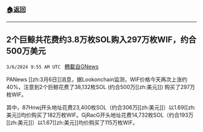 ###  [:house:返回](README.md)
---


## 2个巨鲸共花费约3.8万枚SOL购入297万枚WIF，约合500万美元
`3/6/2024 9:55 AM UTC ` [轉載自GNews](https://gnews.org/articles/2370166)

PANews [[zh:3月6日]]消息，据Lookonchain监测，WIF价格今天再次上涨约40%，注意到2个巨鲸花费了38,132枚SOL (约合500万[[zh:美元]]) 购买了297万枚WIF。

其中，87Hnwj开头地址花费23,400枚SOL（约合306万[[zh:美元]]）以1.69[[zh:美元]]均价购买了182万枚WIF。GjRacG开头地址花费14,732枚SOL（约合193万[[zh:美元]]）以1.67[[zh:美元]]均价购买了115万枚WIF。
